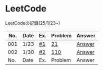 # LeetCode
LeetCodeの記録(25/1/23~)


| No. | Date | Ex. | Problem | Answer |
| --- | ---- | --- | ------- | ------ |
| 001 | 1/23 | [#1](https://github.com/Riochin/LeetCode/issues/1) | [21](https://github.com/Riochin/LeetCode/blob/main/21/ListNode.java) | [Answer](https://github.com/Riochin/LeetCode/blob/main/ListNode.java) |
| 002 | 1/30 | [#2](https://github.com/Riochin/LeetCode/issues/2) | [110](https://leetcode.com/problems/balanced-binary-tree/) | [Answer](https://github.com/Riochin/LeetCode/blob/main/110/TreeNode.java) |
| No. | Date | Ex. | Problem | Answer |
